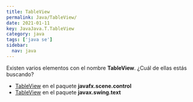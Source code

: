 ```yaml
---
title: TableView
permalink: Java/TableView/
date: 2021-01-11
key: JavaJava.T.TableView
category: java
tags: ['java se']
sidebar: 
  nav: java
---
```


Existen varios elementos con el nombre **TableView**. ¿Cuál de ellas estás buscando?
<ul>
<li><a href="/Java/TableView-javafx-scene-control/">TableView</a> en el paquete <strong>javafx.scene.control</strong></li>
<li><a href="/Java/TableView-javax-swing-text/">TableView</a> en el paquete <strong>javax.swing.text</strong></li>
<ul>
